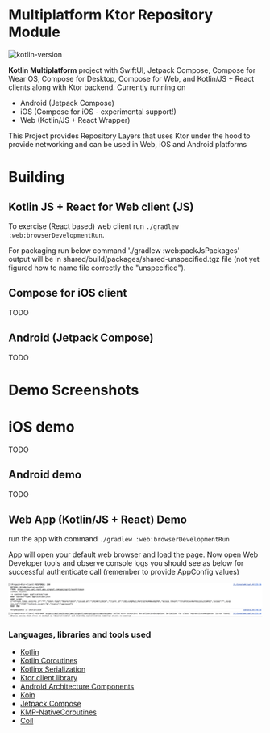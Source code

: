 # Multiplatform Ktor Repository Module

![kotlin-version](https://img.shields.io/badge/kotlin-1.9.20-blue)

**Kotlin Multiplatform** project with SwiftUI, Jetpack Compose, Compose for Wear OS, Compose for Desktop, Compose for Web, and Kotlin/JS + React clients along with Ktor backend. Currently running on
* Android (Jetpack Compose)
* iOS (Compose for iOS - experimental support!)
* Web (Kotlin/JS + React Wrapper)

This Project provides Repository Layers that uses Ktor under the hood to provide networking and can
be used in Web, iOS and Android platforms


# Building

## Kotlin JS + React for Web client (JS)
To exercise (React based) web client run `./gradlew :web:browserDevelopmentRun`.

For packaging run below command './gradlew :web:packJsPackages'
output will be in shared/build/packages/shared-unspecified.tgz file (not yet figured how to name
file correctly the "unspecified").


## Compose for iOS client
TODO

## Android (Jetpack Compose)
TODO

# Demo Screenshots
# iOS demo
TODO

## Android demo
TODO

## Web App (Kotlin/JS + React) Demo
run the app with command `./gradlew :web:browserDevelopmentRun`

App will open your default web browser and load the page.
Now open Web Developer tools and observe console logs you should see as below for successful
authenticate call (remember to provide AppConfig values)

![plot](./assets/screenshots/web-api-success.png)


### Languages, libraries and tools used

* [Kotlin](https://kotlinlang.org/)
* [Kotlin Coroutines](https://kotlinlang.org/docs/reference/coroutines-overview.html)
* [Kotlinx Serialization](https://github.com/Kotlin/kotlinx.serialization)
* [Ktor client library](https://github.com/ktorio/ktor)
* [Android Architecture Components](https://developer.android.com/topic/libraries/architecture/index.html)
* [Koin](https://github.com/InsertKoinIO/koin)
* [Jetpack Compose](https://developer.android.com/jetpack/compose)
* [KMP-NativeCoroutines](https://github.com/rickclephas/KMP-NativeCoroutines)
* [Coil](https://coil-kt.github.io/coil/)

